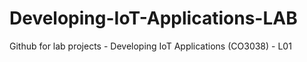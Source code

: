 # Developing-IoT-Applications-LAB
Github for lab projects - Developing IoT Applications (CO3038) - L01
